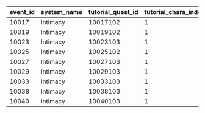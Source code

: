 |event_id|system_name|tutorial_quest_id|tutorial_chara_index|tutorial_story_id|
| --- | --- | --- | --- | --- |
|10017|Intimacy|10017102|1|6017101|
|10019|Intimacy|10019102|1|6019101|
|10023|Intimacy|10023103|1|6023101|
|10025|Intimacy|10025102|1|6025101|
|10027|Intimacy|10027103|1|6027101|
|10029|Intimacy|10029103|1|6029201|
|10033|Intimacy|10033103|1|6033201|
|10038|Intimacy|10038103|1|6038101|
|10040|Intimacy|10040103|1|6040101|